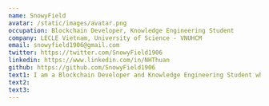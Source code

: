 ```yaml
---
name: SnowyField
avatar: /static/images/avatar.png
occupation: Blockchain Developer, Knowledge Engineering Student
company: LECLE Vietnam, University of Science - VNUHCM
email: snowyfield1906@gmail.com
twitter: https://twitter.com/SnowyField1906
linkedin: https://www.linkedin.com/in/NHThuan
github: https://github.com/SnowyField1906
text1: I am a Blockchain Developer and Knowledge Engineering Student who is passionate about Science, Mathematics and Researching.
text2:
text3:
---
```

